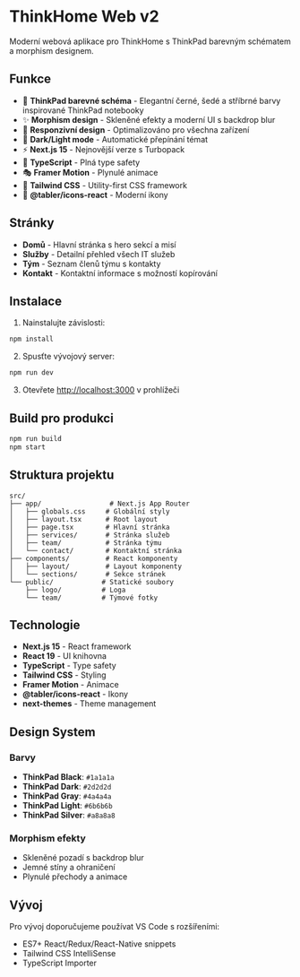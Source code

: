 # ThinkHome Web v2

Moderní webová aplikace pro ThinkHome s ThinkPad barevným schématem a morphism designem.

## Funkce

- 🎨 **ThinkPad barevné schéma** - Elegantní černé, šedé a stříbrné barvy inspirované ThinkPad notebooky
- ✨ **Morphism design** - Skleněné efekty a moderní UI s backdrop blur
- 📱 **Responzivní design** - Optimalizováno pro všechna zařízení
- 🌙 **Dark/Light mode** - Automatické přepínání témat
- ⚡ **Next.js 15** - Nejnovější verze s Turbopack
- 🎯 **TypeScript** - Plná type safety
- 🎭 **Framer Motion** - Plynulé animace
- 🎨 **Tailwind CSS** - Utility-first CSS framework
- 🔧 **@tabler/icons-react** - Moderní ikony

## Stránky

- **Domů** - Hlavní stránka s hero sekcí a misí
- **Služby** - Detailní přehled všech IT služeb
- **Tým** - Seznam členů týmu s kontakty
- **Kontakt** - Kontaktní informace s možností kopírování

## Instalace

1. Nainstalujte závislosti:
```bash
npm install
```

2. Spusťte vývojový server:
```bash
npm run dev
```

3. Otevřete [http://localhost:3000](http://localhost:3000) v prohlížeči

## Build pro produkci

```bash
npm run build
npm start
```

## Struktura projektu

```
src/
├── app/                 # Next.js App Router
│   ├── globals.css     # Globální styly
│   ├── layout.tsx      # Root layout
│   ├── page.tsx        # Hlavní stránka
│   ├── services/       # Stránka služeb
│   ├── team/           # Stránka týmu
│   └── contact/        # Kontaktní stránka
├── components/         # React komponenty
│   ├── layout/         # Layout komponenty
│   └── sections/       # Sekce stránek
└── public/            # Statické soubory
    ├── logo/          # Loga
    └── team/          # Týmové fotky
```

## Technologie

- **Next.js 15** - React framework
- **React 19** - UI knihovna
- **TypeScript** - Type safety
- **Tailwind CSS** - Styling
- **Framer Motion** - Animace
- **@tabler/icons-react** - Ikony
- **next-themes** - Theme management

## Design System

### Barvy
- **ThinkPad Black**: `#1a1a1a`
- **ThinkPad Dark**: `#2d2d2d`
- **ThinkPad Gray**: `#4a4a4a`
- **ThinkPad Light**: `#6b6b6b`
- **ThinkPad Silver**: `#a8a8a8`

### Morphism efekty
- Skleněné pozadí s backdrop blur
- Jemné stíny a ohraničení
- Plynulé přechody a animace

## Vývoj

Pro vývoj doporučujeme používat VS Code s rozšířeními:
- ES7+ React/Redux/React-Native snippets
- Tailwind CSS IntelliSense
- TypeScript Importer
